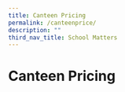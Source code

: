 ```yaml
---
title: Canteen Pricing
permalink: /canteenprice/
description: ""
third_nav_title: School Matters
---
```


# Canteen Pricing